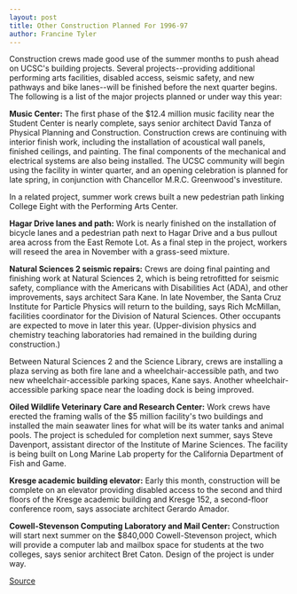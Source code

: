 ```yaml
---
layout: post
title: Other Construction Planned For 1996-97
author: Francine Tyler
---
```


Construction crews made good use of the summer months to push ahead on UCSC's building projects. Several projects--providing additional performing arts facilities, disabled access, seismic safety, and new pathways and bike lanes--will be finished before the next quarter begins. The following is a list of the major projects planned or under way this year:   

**Music Center:** The first phase of the $12.4 million music facility near the Student Center is nearly complete, says senior architect David Tanza of Physical Planning and Construction. Construction crews are continuing with interior finish work, including the installation of acoustical wall panels, finished ceilings, and painting. The final components of the mechanical and electrical systems are also being installed. The UCSC community will begin using the facility in winter quarter, and an opening celebration is planned for late spring, in conjunction with Chancellor M.R.C. Greenwood's investiture.

In a related project, summer work crews built a new pedestrian path linking College Eight with the Performing Arts Center.   

**Hagar Drive lanes and path:** Work is nearly finished on the installation of bicycle lanes and a pedestrian path next to Hagar Drive and a bus pullout area across from the East Remote Lot. As a final step in the project, workers will reseed the area in November with a grass-seed mixture.  

**Natural Sciences 2 seismic repairs:** Crews are doing final painting and finishing work at Natural Sciences 2, which is being retrofitted for seismic safety, compliance with the Americans with Disabilities Act (ADA), and other improvements, says architect Sara Kane. In late November, the Santa Cruz Institute for Particle Physics will return to the building, says Rich McMillan, facilities coordinator for the Division of Natural Sciences. Other occupants are expected to move in later this year. (Upper-division physics and chemistry teaching laboratories had remained in the building during construction.)

Between Natural Sciences 2 and the Science Library, crews are installing a plaza serving as both fire lane and a wheelchair-accessible path, and two new wheelchair-accessible parking spaces, Kane says. Another wheelchair-accessible parking space near the loading dock is being improved.  

**Oiled Wildlife Veterinary Care and Research Center:** Work crews have erected the framing walls of the $5 million facility's two buildings and installed the main seawater lines for what will be its water tanks and animal pools. The project is scheduled for completion next summer, says Steve Davenport, assistant director of the Institute of Marine Sciences. The facility is being built on Long Marine Lab property for the California Department of Fish and Game.  

**Kresge academic building elevator:** Early this month, construction will be complete on an elevator providing disabled access to the second and third floors of the Kresge academic building and Kresge 152, a second-floor conference room, says associate architect Gerardo Amador.  

**Cowell-Stevenson Computing Laboratory and Mail Center:** Construction will start next summer on the $840,000 Cowell-Stevenson project, which will provide a computer lab and mailbox space for students at the two colleges, says senior architect Bret Caton. Design of the project is under way.  

[Source](http://www1.ucsc.edu/oncampus/currents/96-10-07/build.htm "Permalink to Campus construction")
